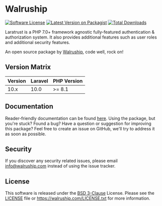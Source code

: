 # Walruship
[![Software License][icon-license]][link-license]
[![Latest Version on Packagist][icon-version]][link-packagist]
[![Total Downloads][icon-downloads]][link-packagist]


Laratrust is a PHP 7.0+ framework agnostic fully-featured authentication & authorization system. It also provides additional features such as user roles and additional security features.

An open source package by [Walruship](https://walruship.com), code well, rock on!

## Version Matrix
Version | Laravel   | PHP Version
------- | --------- | ------------
10.x    | 10.0      | >= 8.1

## Documentation
Reader-friendly documentation can be found [here][link-docs].
Using the package, but you're stuck? Found a bug? Have a question or suggestion for improving this package? Feel free to create an issue on GitHub, we'll try to address it as soon as possible.

## Security

If you discover any security related issues, please email info@walruship.com instead of using the issue tracker.

## License

This software is released under the [BSD 3-Clause][link-license] License. Please see the [LICENSE](LICENSE) file or https://walruship.com/LICENSE.txt for more information.

[link-docs]:      https://walruship.com
[link-travis]:    https://walruship.com
[link-license]:   https://opensource.org/license/bsd-3-clause/
[link-packagist]: https://packagist.org/packages/walruship/laratrust

[icon-license]:   https://poser.pugx.org/walruship/laratrust/license
[icon-version]:   https://poser.pugx.org/walruship/laratrust/version
[icon-downloads]: https://poser.pugx.org/walruship/laratrust/downloads
